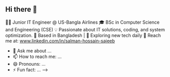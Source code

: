 ## Hi there 👋

👨‍💻 Junior IT Engineer @ US-Bangla Airlines
🎓 BSc in Computer Science and Engineering (CSE)
💡 Passionate about IT solutions, coding, and system optimization.
📍 Based in Bangladesh | 🚀 Exploring new tech daily
📧 Reach me at: www.linkedin.com/in/salman-hossain-sajeeb


- 💬 Ask me about ...
- 📫 How to reach me: ...
- 😄 Pronouns: ...
- ⚡ Fun fact: ...
-->
